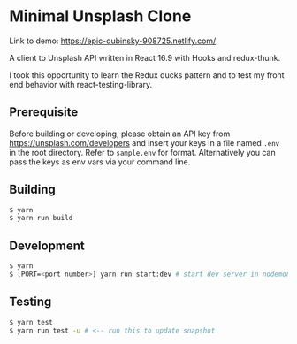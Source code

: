 # Minimal Unsplash Clone

Link to demo: https://epic-dubinsky-908725.netlify.com/

A client to Unsplash API written in React 16.9 with Hooks and redux-thunk.

I took this opportunity to learn the Redux ducks pattern and to test my front end behavior with react-testing-library.

## Prerequisite
Before building or developing, please obtain an API key from https://unsplash.com/developers and insert your keys in a file named `.env` in the root directory. Refer to `sample.env` for format. Alternatively you can pass the keys as env vars via your command line.

## Building
```sh
$ yarn
$ yarn run build
```

## Development
```sh
$ yarn
$ [PORT=<port number>] yarn run start:dev # start dev server in nodemon with React HMR
```

## Testing
```sh
$ yarn test
$ yarn run test -u # <-- run this to update snapshot
```
